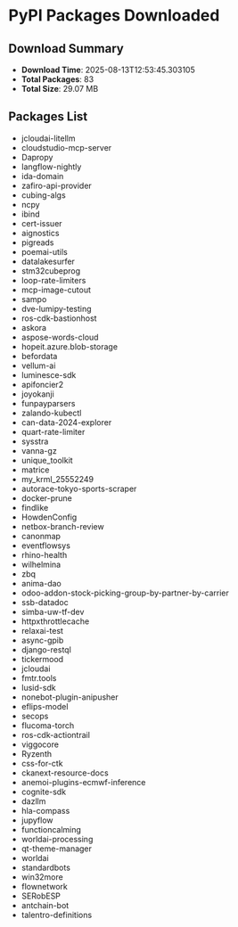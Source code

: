 # PyPI Packages Downloaded

## Download Summary
- **Download Time**: 2025-08-13T12:53:45.303105
- **Total Packages**: 83
- **Total Size**: 29.07 MB

## Packages List
- jcloudai-litellm
- cloudstudio-mcp-server
- Dapropy
- langflow-nightly
- ida-domain
- zafiro-api-provider
- cubing-algs
- ncpy
- ibind
- cert-issuer
- aignostics
- pigreads
- poemai-utils
- datalakesurfer
- stm32cubeprog
- loop-rate-limiters
- mcp-image-cutout
- sampo
- dve-lumipy-testing
- ros-cdk-bastionhost
- askora
- aspose-words-cloud
- hopeit.azure.blob-storage
- befordata
- vellum-ai
- luminesce-sdk
- apifoncier2
- joyokanji
- funpayparsers
- zalando-kubectl
- can-data-2024-explorer
- quart-rate-limiter
- sysstra
- vanna-gz
- unique_toolkit
- matrice
- my_krml_25552249
- autorace-tokyo-sports-scraper
- docker-prune
- findlike
- HowdenConfig
- netbox-branch-review
- canonmap
- eventflowsys
- rhino-health
- wilhelmina
- zbq
- anima-dao
- odoo-addon-stock-picking-group-by-partner-by-carrier
- ssb-datadoc
- simba-uw-tf-dev
- httpxthrottlecache
- relaxai-test
- async-gpib
- django-restql
- tickermood
- jcloudai
- fmtr.tools
- lusid-sdk
- nonebot-plugin-anipusher
- eflips-model
- secops
- flucoma-torch
- ros-cdk-actiontrail
- viggocore
- Ryzenth
- css-for-ctk
- ckanext-resource-docs
- anemoi-plugins-ecmwf-inference
- cognite-sdk
- dazllm
- hla-compass
- jupyflow
- functioncalming
- worldai-processing
- qt-theme-manager
- worldai
- standardbots
- win32more
- flownetwork
- SERobESP
- antchain-bot
- talentro-definitions
